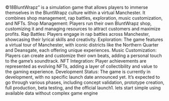 ©18BluntWrapz” is a simulation game that allows players to immerse themselves in the BluntWrapz culture within a virtual Manchester. It combines shop management, rap battles, exploration, music customization, and NFTs.
Shop Management: Players run their own BluntWrapz shop, customizing it and managing resources to attract customers and maximize profits.
Rap Battles: Players engage in rap battles across Manchester, showcasing their lyrical skills and creativity.
Exploration: The game features a virtual tour of Manchester, with iconic districts like the Northern Quarter and Deansgate, each offering unique experiences.
Music Customization: Players can create and customize their own beats, adding a personal touch to the game’s soundtrack.
NFT Integration: Player achievements are represented as evolving NFTs, adding a layer of collectibility and value to the gaming experience.
Development Status: The game is currently in development, with no specific launch date announced yet. It’s expected to go through various phases, including concept validation, prototype creation, full production, beta testing, and the official launch1.
lets start simple using available data without complex game engine
